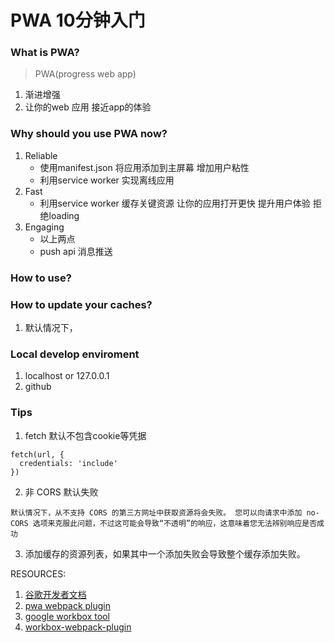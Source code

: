 # PWA 10分钟入门

### What is PWA?
> PWA(progress web app) 
1. 渐进增强
2. 让你的web 应用 接近app的体验

### Why should you use PWA now?
1. Reliable
    * 使用manifest.json 将应用添加到主屏幕 增加用户粘性
    * 利用service worker 实现离线应用
2. Fast
    * 利用service worker 缓存关键资源 让你的应用打开更快 提升用户体验 拒绝loading
3. Engaging
    * 以上两点
    * push api 消息推送

### How to use?

### How to update your caches?
1. 默认情况下，

### Local develop enviroment
1. localhost or 127.0.0.1
2. github

### Tips
1. fetch 默认不包含cookie等凭据
```
fetch(url, {
  credentials: 'include'
})
```
2. 非 CORS 默认失败
```
默认情况下，从不支持 CORS 的第三方网址中获取资源将会失败。 您可以向请求中添加 no-CORS 选项来克服此问题，不过这可能会导致“不透明”的响应，这意味着您无法辨别响应是否成功
```
3. 添加缓存的资源列表，如果其中一个添加失败会导致整个缓存添加失败。


RESOURCES:
1. [谷歌开发者文档](https://developers.google.com/web/fundamentals/primers/service-workers/lifecycle)
2. [pwa webpack plugin](https://github.com/NekR/offline-plugin/blob/HEAD/docs/options.md)
3. [google workbox tool](https://developers.google.com/web/tools/workbox/)
4. [workbox-webpack-plugin](https://www.npmjs.com/package/workbox-webpack-plugin)